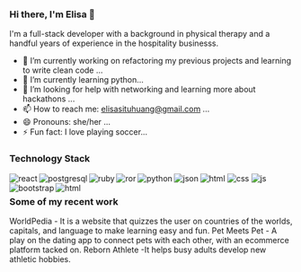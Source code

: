 ### Hi there, I'm Elisa 👋

I'm a full-stack developer with a background in physical therapy and a handful years of experience in the hospitality businesss.

- 🔭 I’m currently working on refactoring my previous projects and learning to write clean code ...
- 🌱 I’m currently learning python...
- 🤔 I’m looking for help with networking and learning more about hackathons ...
- 📫 How to reach me: elisasituhuang@gmail.com ...
- 😄 Pronouns: she/her ...
- ⚡ Fun fact: I love playing soccer...

### Technology Stack 
<img  alt="html" src="https://img.shields.io/badge/HTML5-E34F26?style=for-the-badge&logo=html5&logoColor=white" />
<img  alt="css" src="https://img.shields.io/badge/CSS3-1572B6?style=for-the-badge&logo=css3&logoColor=white" />
<img  alt="js" src="https://img.shields.io/badge/JavaScript-323330?style=for-the-badge&logo=javascript&logoColor=F7DF1E" />
<img align="left" alt="react" src="https://img.shields.io/badge/React-20232A?style=for-the-badge&logo=react&logoColor=61DAFB" />
<img align="left" alt="postgresql" src="https://img.shields.io/badge/PostgreSQL-316192?style=for-the-badge&logo=postgresql&logoColor=white" />
<img align="left" alt="ruby" src="https://img.shields.io/badge/Ruby-CC342D?style=for-the-badge&logo=ruby&logoColor=white" />
<img align="left" alt="ror" src="https://img.shields.io/badge/Ruby_on_Rails-CC0000?style=for-the-badge&logo=ruby-on-rails&logoColor=white" />
<img align="left" alt="python" src="https://img.shields.io/badge/Python-FFD43B?style=for-the-badge&logo=python&logoColor=blue" />
<img align="left" alt="json" src="https://img.shields.io/badge/json-5E5C5C?style=for-the-badge&logo=json&logoColor=white" />
<img align="left" alt="bootstrap" src="https://img.shields.io/badge/Bootstrap-563D7C?style=for-the-badge&logo=bootstrap&logoColor=white" />
<img align="left" alt="html" src="https://img.shields.io/badge/HTML5-E34F26?style=for-the-badge&logo=html5&logoColor=white" />

### Some of my recent work

WorldPedia - It is a website that quizzes the user  on countries of the worlds, capitals, and language to make learning easy and fun.
Pet Meets Pet - A play on the dating app to connect pets with each other, with an ecommerce platform tacked on.
Reborn Athlete -It helps busy adults develop new athletic hobbies.


<!--
**elisash/elisash** is a ✨ _special_ ✨ repository because its `README.md` (this file) appears on your GitHub profile.

Here are some ideas to get you started:

-->
